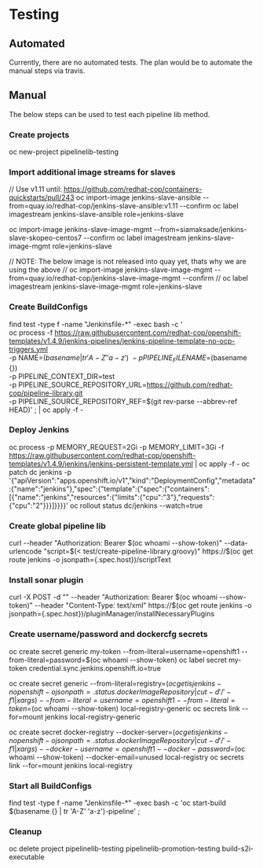 # Testing
## Automated
Currently, there are no automated tests. The plan would be to automate the manual steps via travis.

## Manual
The below steps can be used to test each pipeline lib method.

### Create projects
oc new-project pipelinelib-testing

### Import additional image streams for slaves
// Use v1.11 until: https://github.com/redhat-cop/containers-quickstarts/pull/243
oc import-image jenkins-slave-ansible --from=quay.io/redhat-cop/jenkins-slave-ansible:v1.11 --confirm
oc label imagestream jenkins-slave-ansible role=jenkins-slave

oc import-image jenkins-slave-image-mgmt --from=siamaksade/jenkins-slave-skopeo-centos7 --confirm
oc label imagestream jenkins-slave-image-mgmt role=jenkins-slave

// NOTE: The below image is not released into quay yet, thats why we are using the above
// oc import-image jenkins-slave-image-mgmt --from=quay.io/redhat-cop/jenkins-slave-image-mgmt --confirm
// oc label imagestream jenkins-slave-image-mgmt role=jenkins-slave

### Create BuildConfigs
find test -type f -name "Jenkinsfile-*" -exec bash -c '\
    oc process -f https://raw.githubusercontent.com/redhat-cop/openshift-templates/v1.4.9/jenkins-pipelines/jenkins-pipeline-template-no-ocp-triggers.yml \
    -p NAME=$(basename {} | tr 'A-Z' 'a-z') \
    -p PIPELINE_FILENAME=$(basename {}) \
    -p PIPELINE_CONTEXT_DIR=test \
    -p PIPELINE_SOURCE_REPOSITORY_URL=https://github.com/redhat-cop/pipeline-library.git \
    -p PIPELINE_SOURCE_REPOSITORY_REF=$(git rev-parse --abbrev-ref HEAD)' \; | oc apply -f -

### Deploy Jenkins
oc process -p MEMORY_REQUEST=2Gi -p MEMORY_LIMIT=3Gi -f https://raw.githubusercontent.com/redhat-cop/openshift-templates/v1.4.9/jenkins/jenkins-persistent-template.yml | oc apply -f -
oc patch dc jenkins -p '{"apiVersion":"apps.openshift.io/v1","kind":"DeploymentConfig","metadata":{"name":"jenkins"},"spec":{"template":{"spec":{"containers":[{"name":"jenkins","resources":{"limits":{"cpu":"3"},"requests":{"cpu":"2"}}}]}}}}'
oc rollout status dc/jenkins --watch=true

### Create global pipeline lib
curl --header "Authorization: Bearer $(oc whoami --show-token)" --data-urlencode "script=$(< test/create-pipeline-library.groovy)" https://$(oc get route jenkins -o jsonpath={.spec.host})/scriptText

### Install sonar plugin
curl -X POST -d "<jenkins><install plugin='sonar@2.9' /></jenkins>" --header "Authorization: Bearer $(oc whoami --show-token)" --header "Content-Type: text/xml" https://$(oc get route jenkins -o jsonpath={.spec.host})/pluginManager/installNecessaryPlugins

### Create username/password and dockercfg secrets
oc create secret generic my-token --from-literal=username=openshift1 --from-literal=password=$(oc whoami --show-token)
oc label secret my-token credential.sync.jenkins.openshift.io=true

oc create secret generic --from-literal=registry=$(oc get is jenkins -n openshift -o jsonpath={.status.dockerImageRepository} | cut -d '/' -f1 | xargs) --from-literal=username=openshift1 --from-literal=token=$(oc whoami --show-token) local-registry-generic
oc secrets link --for=mount jenkins local-registry-generic

oc create secret docker-registry --docker-server=$(oc get is jenkins -n openshift -o jsonpath={.status.dockerImageRepository} | cut -d '/' -f1 | xargs) --docker-username=openshift1 --docker-password=$(oc whoami --show-token) --docker-email=unused local-registry
oc secrets link --for=mount jenkins local-registry

### Start all BuildConfigs
find test -type f -name "Jenkinsfile-*" -exec bash -c 'oc start-build $(basename {} | tr 'A-Z' 'a-z')-pipeline' \;

### Cleanup
oc delete project pipelinelib-testing pipelinelib-promotion-testing build-s2i-executable
